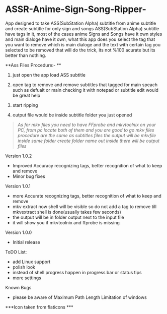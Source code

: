 # ASSR-Anime-Sign-Song-Ripper-
App designed to take ASS(SubStation Alpha) subtitle from anime subtitle and create subtitle for only sign and songs
ASS(SubStation Alpha) subtitle have tags in it, most of the cases anime Signs and Songs have it own styles and main dialoge have it own, what this app does you select the tag that you want to remove which is main dialoge and the text with certain tag you selected  to be removed that will do the trick, its not %100 acurate but its better than nothing. 


**Ass Files Procedure:- **

1. just open the app load ASS subtitle 

2. open tag to remove and remove subtitles that tagged for main speach such as defualt or main checking it with notepad or subtitle edit would be great help  

3. start ripping 

4. output file would be inside subtitle folder you just opened 




> *As for mkv files you need to have FFprobe and mkvtoolnix on your PC, from pc locate both of them and you are good to go mkv files procedure are the same as subtitles files the output will be mkvfile inside same folder create folder name out inside there will be output files*

Version 1.0.2
- Improved Accuracy recognizing tags, better recognition of what to keep and remove
- Minor bug fixes 

Version 1.0.1
- more Accurate recognizing tags, better recognition of what to keep and remove
- mkv extract now shell will be visible so do not add a tag to remove till mkvextract shell is done(usually takes few seconds)
- the output will be in folder output next to the input file
- it will show you if mkvtoolnix and ffprobe is missing


Version 1.0.0
- Initial release


ToDO List:

- add Linux support
- polish look
- instead of shell progress happen in progress bar or status tips
- more settings


Known Bugs
- please be aware of Maximum Path Length Limitation of windows


***Icon taken from flaticons ***
